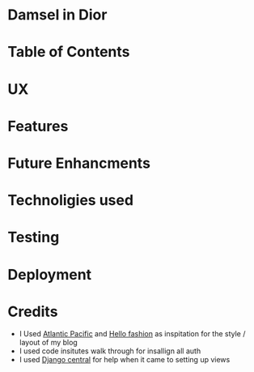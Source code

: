 # Damsel in Dior

# Table of Contents


# UX
# Features 
# Future Enhancments 
# Technoligies used 
# Testing 
# Deployment 

# Credits 
* I Used [Atlantic Pacific](https://www.the-atlantic-pacific.com/) and [Hello fashion](https://www.hellofashionblog.com/) as inspitation for the style / layout of my blog
* I used code insitutes walk through for insallign all auth
* I used [Django central]( https://djangocentral.com/building-a-blog-application-with-django/) for help when it came to setting up views 